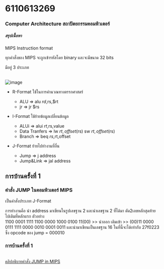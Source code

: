 # 6110613269
### Computer Architecture สถาปัตยกรรมคอมพิวเตอร์
##### สรุปเนื้อหา
  
MIPS Instruction format

ทุกคำสั่งของ MIPS จะถูกเข้ารหัสโดย binary และจะมีขนาด 32 bits

มีอยู่ 3 ประเภท

<br>![image](https://www.google.com/search?q=i+format+mips&tbm=isch&ved=2ahUKEwjog9Set4rpAhUo1HMBHQeZBFoQ2-cCegQIABAA&oq=i+format+mips&gs_lcp=CgNpbWcQAzICCAA6BggAEAgQHjoECAAQGFCtlgFYgKQBYPekAWgAcAB4AIABSIgB1QKSAQE1mAEAoAEBqgELZ3dzLXdpei1pbWc&sclient=img&ei=4MSnXuiTCKioz7sPh7KS0AU&bih=969&biw=1920&rlz=1C1CHBF_enTH844TH844#imgrc=JkMSyFMheAgeoM)

* R-Format ใช้ในการคำนวณทางตรรกศาสตร์
  * ALU  =>  alu $rd,$rs,$rt
  * jr   =>  jr  $rs

* I-Format ใช้ย้ายข้อมูลเปลี่ยนข้อมูล
  * ALUi    =>  alui $rt,$rs,value
  * Data Tranfers  =>  lw $rt,offset($rs)
                       sw $rt,offset($rs)
  * Branch  =>  beq $rs,$rt,offset

* J-Format ย้ายไปทำงานที่อื่น
   * Jump    =>  j address
   * Jump&Link   =>  jal address
  
  
## การบ้านครั้งที่ 1
### คำสั่ง JUMP ในคอมพิวเตอร์ MIPS
เป็นคำสั่งประเภท J-Format

การทำงานคือ นำ address มาเขียนในรูปเลขฐาน 2
และนำเลขฐาน 2 ที่ได้มา ตัด2เลขหลักสุดท้าย ไปเติมที่หลักแรก
ตัวอย่าง      
            1100 0001 1111 1100 0000 1000 0100 11(00) >> นำออก
เติมเข้า   >> (00)11 0000 0111 1111 0000 0010 0001 0011
และนำมาเขียนเป็นเลขฐาน 16 ในที่นี้จะได้เท่ากับ 27f0223
ซึ่ง opcode ของ jump = 000010

### การบ้านครั้งที่ 1
<br>[คลิปอธิบายคำสั่ง JUMP in MIPS](https://www.youtube.com/watch?v=t2JYzAhNM5A)

